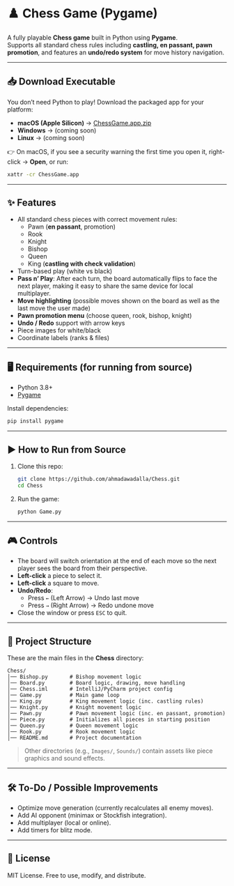 # ♟️ Chess Game (Pygame)

A fully playable **Chess game** built in Python using **Pygame**.  
Supports all standard chess rules including **castling, en passant, pawn promotion**, and features an **undo/redo system** for move history navigation.

---

## 📥 Download Executable

You don’t need Python to play! Download the packaged app for your platform:

- **macOS (Apple Silicon)** → [ChessGame.app.zip](https://github.com/ahmadawadalla/Chess/releases/latest/download/ChessGame.zip)
- **Windows** → (coming soon)  
- **Linux** → (coming soon)

👉 On macOS, if you see a security warning the first time you open it, right-click → **Open**, or run:
```bash
xattr -cr ChessGame.app
```

---

## ✨ Features
- All standard chess pieces with correct movement rules:
  - Pawn (**en passant**, promotion)
  - Rook
  - Knight
  - Bishop
  - Queen
  - King (**castling with check validation**)
- Turn-based play (white vs black)
- **Pass n’ Play**: After each turn, the board automatically flips to face the next player, making it easy to share the same device for local multiplayer.
- **Move highlighting** (possible moves shown on the board as well as the last move the user made)
- **Pawn promotion menu** (choose queen, rook, bishop, knight)
- **Undo / Redo** support with arrow keys
- Piece images for white/black
- Coordinate labels (ranks & files)

---

## 🖥️ Requirements (for running from source)
- Python 3.8+
- [Pygame](https://www.pygame.org/)

Install dependencies:
```bash
pip install pygame
```

---

## ▶️ How to Run from Source
1. Clone this repo:
   ```bash
   git clone https://github.com/ahmadawadalla/Chess.git
   cd Chess
   ```
2. Run the game:
   ```bash
   python Game.py
   ```

---

## 🎮 Controls
- The board will switch orientation at the end of each move so the next player sees the board from their perspective.
- **Left-click** a piece to select it.
- **Left-click** a square to move.
- **Undo/Redo**:
  - Press `←` (Left Arrow) → Undo last move
  - Press `→` (Right Arrow) → Redo undone move
- Close the window or press `ESC` to quit.

---

## 📂 Project Structure
These are the main files in the **Chess** directory:

```
Chess/
│── Bishop.py       # Bishop movement logic
│── Board.py        # Board logic, drawing, move handling
│── Chess.iml       # IntelliJ/PyCharm project config
│── Game.py         # Main game loop
│── King.py         # King movement logic (inc. castling rules)
│── Knight.py       # Knight movement logic
│── Pawn.py         # Pawn movement logic (inc. en passant, promotion)
│── Piece.py        # Initializes all pieces in starting position
│── Queen.py        # Queen movement logic
│── Rook.py         # Rook movement logic
│── README.md       # Project documentation
```

> Other directories (e.g., `Images/`, `Sounds/`) contain assets like piece graphics and sound effects.

---

## 🛠️ To-Do / Possible Improvements
- Optimize move generation (currently recalculates all enemy moves).
- Add AI opponent (minimax or Stockfish integration).
- Add multiplayer (local or online).
- Add timers for blitz mode.

---

## 📜 License
MIT License. Free to use, modify, and distribute.
